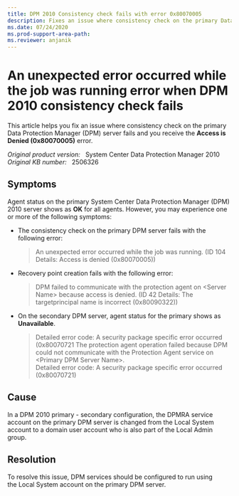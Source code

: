 ```yaml
---
title: DPM 2010 Consistency check fails with error 0x80070005
description: Fixes an issue where consistency check on the primary Data Protection Manager server fails and you receive the Access Denied (0x80070005) error.
ms.date: 07/24/2020
ms.prod-support-area-path:
ms.reviewer: anjanik
---
```

# An unexpected error occurred while the job was running error when DPM 2010 consistency check fails

This article helps you fix an issue where consistency check on the primary Data Protection Manager (DPM) server fails and you receive the **Access is Denied (0x80070005)** error.

_Original product version:_ &nbsp; System Center Data Protection Manager 2010  
_Original KB number:_ &nbsp; 2506326

## Symptoms

Agent status on the primary System Center Data Protection Manager (DPM) 2010 server shows as **OK** for all agents. However, you may experience one or more of the following symptoms:

- The consistency check on the primary DPM server fails with the following error:

  > An unexpected error occurred while the job was running. (ID 104 Details: Access is denied (0x80070005))

- Recovery point creation fails with the following error:

   > DPM failed to communicate with the protection agent on \<Server Name> because access is denied. (ID 42 Details: The targetprincipal name is incorrect (0x80090322))

- On the secondary DPM server, agent status for the primary shows as **Unavailable**.

    > Detailed error code: A security package specific error occurred (0x80070721
    The protection agent operation failed because DPM could not communicate with the Protection Agent service on \<Primary DPM Server Name>.  
    > Detailed error code: A security package specific error occurred (0x80070721)

## Cause

In a DPM 2010 primary - secondary configuration, the DPMRA service account on the primary DPM server is changed from the Local System account to a domain user account who is also part of the Local Admin group.

## Resolution

To resolve this issue, DPM services should be configured to run using the Local System account on the primary DPM server.
